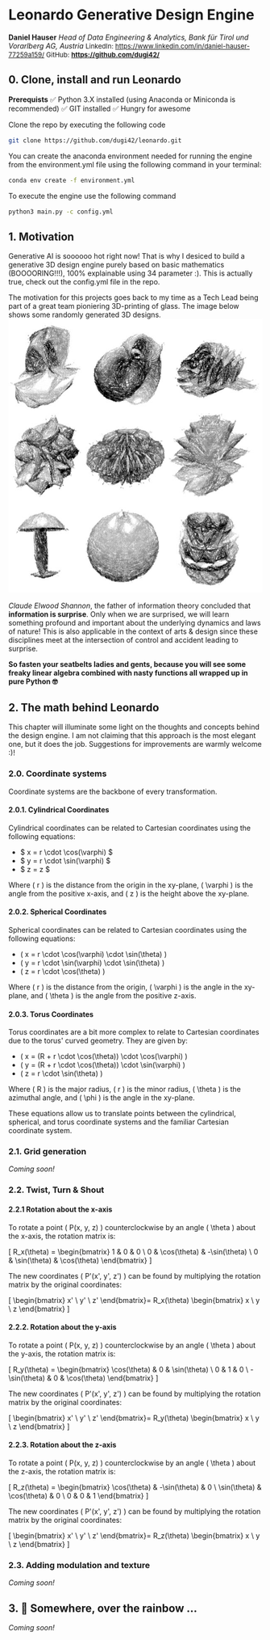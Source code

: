 # Leonardo Generative Design Engine

**Daniel Hauser**
*Head of Data Engineering & Analytics, Bank für Tirol und Vorarlberg AG, Austria*
<span style="font-size:small;">
LinkedIn: https://www.linkedin.com/in/daniel-hauser-77259a159/
GitHub: **https://github.com/dugi42/**
</span>

## 0. Clone, install and run Leonardo

**Prerequists**
✅ Python 3.X installed (using Anaconda or Miniconda is recommended)
✅ GIT installed
✅ Hungry for awesome 

Clone the repo by executing the following code
```bash
git clone https://github.com/dugi42/leonardo.git
```

 You can create the anaconda environment needed for running the engine from the environment.yml file using the following command in your terminal:
```bash
conda env create -f environment.yml
```

To execute the engine use the following command 
```bash
python3 main.py -c config.yml
```

## 1. Motivation
Generative AI is soooooo hot right now! That is why I desiced to build a generative 3D design engine purely based on basic mathematics (BOOOORING!!!), 100% explainable using 34 parameter :). This is actually true, check out the config.yml file in the repo.

The motivation for this projects goes back to my time as a Tech Lead being part of a great team pioniering 3D-printing of glass. The image below shows some randomly generated 3D designs.
![Alt text](imgs/image02.jpg)

*Claude Elwood Shannon*, the father of information theory concluded that **information is surprise**. Only when we are surprised, we will learn something profound and important about the underlying dynamics and laws of nature! This is also applicable in the context of arts & design since these disciplines meet at the intersection of control and accident leading to surprise.

**So fasten your seatbelts ladies and gents, because you will see some freaky linear algebra combined with nasty functions all wrapped up in pure Python 🤓**

## 2. The math behind Leonardo

This chapter will illuminate some light on the thoughts and concepts behind the design engine. I am not claiming that this approach is the most elegant one, but it does the job. Suggestions for improvements are warmly welcome :)!

### 2.0. Coordinate systems
Coordinate systems are the backbone of every transformation. 

#### 2.0.1. Cylindrical Coordinates

Cylindrical coordinates can be related to Cartesian coordinates using the following equations:

- $ x = r \cdot \cos(\varphi) $
- $ y = r \cdot \sin(\varphi) $
- $ z = z $

Where \( r \) is the distance from the origin in the xy-plane, \( \varphi \) is the angle from the positive x-axis, and \( z \) is the height above the xy-plane.

#### 2.0.2. Spherical Coordinates

Spherical coordinates can be related to Cartesian coordinates using the following equations:

- \( x = r \cdot \cos(\varphi) \cdot \sin(\theta) \)
- \( y = r \cdot \sin(\varphi) \cdot \sin(\theta) \)
- \( z = r \cdot \cos(\theta) \)

Where \( r \) is the distance from the origin, \( \varphi \) is the angle in the xy-plane, and \( \theta \) is the angle from the positive z-axis.

#### 2.0.3. Torus Coordinates

Torus coordinates are a bit more complex to relate to Cartesian coordinates due to the torus' curved geometry. They are given by:

- \( x = (R + r \cdot \cos(\theta)) \cdot \cos(\varphi) \)
- \( y = (R + r \cdot \cos(\theta)) \cdot \sin(\varphi) \)
- \( z = r \cdot \sin(\theta) \)

Where \( R \) is the major radius, \( r \) is the minor radius, \( \theta \) is the azimuthal angle, and \( \phi \) is the angle in the xy-plane.

These equations allow us to translate points between the cylindrical, spherical, and torus coordinate systems and the familiar Cartesian coordinate system.


### 2.1. Grid generation

*Coming soon!*

### 2.2. Twist, Turn & Shout

#### 2.2.1 Rotation about the x-axis

To rotate a point \( P(x, y, z) \) counterclockwise by an angle \( \theta \) about the x-axis, the rotation matrix is:

\[
R_x(\theta) = 
\begin{bmatrix}
    1 & 0 & 0 \\
    0 & \cos(\theta) & -\sin(\theta) \\
    0 & \sin(\theta) & \cos(\theta)
\end{bmatrix}
\]

The new coordinates \( P'(x', y', z') \) can be found by multiplying the rotation matrix by the original coordinates:

\[
\begin{bmatrix}
    x' \\
    y' \\
    z'
\end{bmatrix}=
R_x(\theta)
\begin{bmatrix}
    x \\
    y \\
    z
\end{bmatrix}
\]

#### 2.2.2. Rotation about the y-axis

To rotate a point \( P(x, y, z) \) counterclockwise by an angle \( \theta \) about the y-axis, the rotation matrix is:

\[
R_y(\theta) = 
\begin{bmatrix}
    \cos(\theta) & 0 & \sin(\theta) \\
    0 & 1 & 0 \\
    -\sin(\theta) & 0 & \cos(\theta)
\end{bmatrix}
\]

The new coordinates \( P'(x', y', z') \) can be found by multiplying the rotation matrix by the original coordinates:

\[
\begin{bmatrix}
    x' \\
    y' \\
    z'
\end{bmatrix}=
R_y(\theta)
\begin{bmatrix}
    x \\
    y \\
    z
\end{bmatrix}
\]

#### 2.2.3. Rotation about the z-axis

To rotate a point \( P(x, y, z) \) counterclockwise by an angle \( \theta \) about the z-axis, the rotation matrix is:

\[
R_z(\theta) = 
\begin{bmatrix}
    \cos(\theta) & -\sin(\theta) & 0 \\
    \sin(\theta) & \cos(\theta) & 0 \\
    0 & 0 & 1
\end{bmatrix}
\]

The new coordinates \( P'(x', y', z') \) can be found by multiplying the rotation matrix by the original coordinates:

\[
\begin{bmatrix}
    x' \\
    y' \\
    z'
\end{bmatrix}=
R_z(\theta)
\begin{bmatrix}
    x \\
    y \\
    z
\end{bmatrix}
\]


### 2.3. Adding modulation and texture

*Coming soon!*




## 3. 🌈 Somewhere, over the rainbow ...
 
*Coming soon!*



